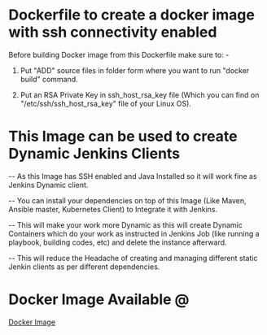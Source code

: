 # Dockerfile to create a docker image with ssh connectivity enabled

Before building Docker image from this Dockerfile make sure to: -

1) Put "ADD" source files in folder form where you want to run "docker build" command.

2) Put an RSA Private Key in ssh_host_rsa_key file (Which you can find on "/etc/ssh/ssh_host_rsa_key" file of your Linux OS).

# This Image can be used to create Dynamic Jenkins Clients

-- As this Image has SSH enabled and Java Installed so it will work fine as Jenkins Dynamic client.

-- You can install your dependencies on top of this Image (Like Maven, Ansible master, Kubernetes Client) to Integrate it with Jenkins. 

-- This will make your work more Dynamic as this will create Dynamic Containers which do your work as instructed in Jenkins Job (like running a playbook, building codes, etc) and delete the instance afterward.

-- This will reduce the Headache of creating and managing different static Jenkin clients as per different dependencies.

# Docker Image Available @

[Docker Image](https://hub.docker.com/r/rishabh131/ssh)


